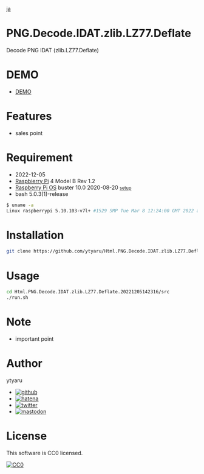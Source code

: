 [ja](./README.ja.md)

# PNG.Decode.IDAT.zlib.LZ77.Deflate

Decode PNG IDAT (zlib.LZ77.Deflate)

# DEMO

* [DEMO](https://ytyaru.github.io/Html.PNG.Decode.IDAT.zlib.LZ77.Deflate.20221205142316/)

# Features

* sales point

# Requirement

* <time datetime="2022-12-05T14:20:35+0900">2022-12-05</time>
* [Raspbierry Pi](https://ja.wikipedia.org/wiki/Raspberry_Pi) 4 Model B Rev 1.2
* [Raspberry Pi OS](https://ja.wikipedia.org/wiki/Raspbian) buster 10.0 2020-08-20 <small>[setup](http://ytyaru.hatenablog.com/entry/2020/10/06/111111)</small>
* bash 5.0.3(1)-release

```sh
$ uname -a
Linux raspberrypi 5.10.103-v7l+ #1529 SMP Tue Mar 8 12:24:00 GMT 2022 armv7l GNU/Linux
```

# Installation

```sh
git clone https://github.com/ytyaru/Html.PNG.Decode.IDAT.zlib.LZ77.Deflate.20221205142316
```

# Usage

```sh
cd Html.PNG.Decode.IDAT.zlib.LZ77.Deflate.20221205142316/src
./run.sh
```

# Note

* important point

# Author

ytyaru

* [![github](http://www.google.com/s2/favicons?domain=github.com)](https://github.com/ytyaru "github")
* [![hatena](http://www.google.com/s2/favicons?domain=www.hatena.ne.jp)](http://ytyaru.hatenablog.com/ytyaru "hatena")
* [![twitter](http://www.google.com/s2/favicons?domain=twitter.com)](https://twitter.com/ytyaru1 "twitter")
* [![mastodon](http://www.google.com/s2/favicons?domain=mstdn.jp)](https://mstdn.jp/web/accounts/233143 "mastdon")

# License

This software is CC0 licensed.

[![CC0](http://i.creativecommons.org/p/zero/1.0/88x31.png "CC0")](http://creativecommons.org/publicdomain/zero/1.0/deed.en)

